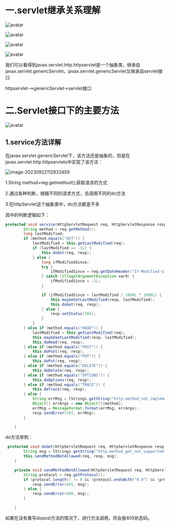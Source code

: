 # 一.servlet继承关系理解

![avatar](/Users/kin/Desktop/My_coding/myblogs/docs/Java_web/img/08_servlets_inherit.png)

![avatar](/Users/kin/Desktop/My_coding/myblogs/docs/Java_web/img/08_servlets_inherit01.png)

![avatar](/Users/kin/Desktop/My_coding/myblogs/docs/Java_web/img/08_servlets_inherit02.png)

![avatar](/Users/kin/Desktop/My_coding/myblogs/docs/Java_web/img/08_servlets_inherit03.png)

我们可以看得到javax.servlet.http.httpservlet是一个抽象类，继承自javax.servlet.genericServlet，javax.servlet.genericServlet又继承自servlet接口

httpservlet-->genericServlet->servlet接口

# 二.Servlet接口下的主要方法

![avatar](/Users/kin/Desktop/My_coding/myblogs/docs/Java_web/img/08_servlets_inherit03.png)

## 1.service方法详解

在javax.servlet.genericServlet下，该方法还是抽象的，但是在javax.servlet.http.httpservlets中实现了该方法：

![image-20230922112933459](/Users/kin/Desktop/My_coding/myblogs/docs/Java_web/img/10_httpServlet.png)

1.String method=reg.getmethod();获取请求的方式

2.通过各种判断，根据不同的请求方式，去调用不同的do方法

3.在httpServlet这个抽象类中，do方法都差不多

其中的判断逻辑如下：

```java
protected void service(HttpServletRequest req, HttpServletResponse resp) throws ServletException, IOException {
        String method = req.getMethod();
        long lastModified;
        if (method.equals("GET")) {
            lastModified = this.getLastModified(req);
            if (lastModified == -1L) {
                this.doGet(req, resp);
            } else {
                long ifModifiedSince;
                try {
                    ifModifiedSince = req.getDateHeader("If-Modified-Since");
                } catch (IllegalArgumentException var9) {
                    ifModifiedSince = -1L;
                }

                if (ifModifiedSince < lastModified / 1000L * 1000L) {
                    this.maybeSetLastModified(resp, lastModified);
                    this.doGet(req, resp);
                } else {
                    resp.setStatus(304);
                }
            }
        } else if (method.equals("HEAD")) {
            lastModified = this.getLastModified(req);
            this.maybeSetLastModified(resp, lastModified);
            this.doHead(req, resp);
        } else if (method.equals("POST")) {
            this.doPost(req, resp);
        } else if (method.equals("PUT")) {
            this.doPut(req, resp);
        } else if (method.equals("DELETE")) {
            this.doDelete(req, resp);
        } else if (method.equals("OPTIONS")) {
            this.doOptions(req, resp);
        } else if (method.equals("TRACE")) {
            this.doTrace(req, resp);
        } else {
            String errMsg = lStrings.getString("http.method_not_implemented");
            Object[] errArgs = new Object[]{method};
            errMsg = MessageFormat.format(errMsg, errArgs);
            resp.sendError(501, errMsg);
        }

    }
```

do方法举例：

```java
 protected void doGet(HttpServletRequest req, HttpServletResponse resp) throws ServletException, IOException {
        String msg = lStrings.getString("http.method_get_not_supported");
        this.sendMethodNotAllowed(req, resp, msg);
    }

```

```java
    private void sendMethodNotAllowed(HttpServletRequest req, HttpServletResponse resp, String msg) throws IOException {
        String protocol = req.getProtocol();
        if (protocol.length() != 0 && !protocol.endsWith("0.9") && !protocol.endsWith("1.0")) {
            resp.sendError(405, msg);
        } else {
            resp.sendError(400, msg);
        }

    }
```

如果在没有重写dopost方法的情况下，进行方法调用，将会报405状态码。

